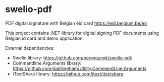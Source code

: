 # swelio-pdf
PDF digital signature with Belgian eid card https://eid.belgium.be/en

This project contains .NET library for digital signing PDF documents using Belgian id card and demo application.

External dependencies:
- Swelio library: https://github.com/perevoznyk/swelio-sdk
- Commandline.Arguments library: https://github.com/jpdillingham/Utility.CommandLine.Arguments
- iTextSharp library: https://github.com/itext/itextsharp


